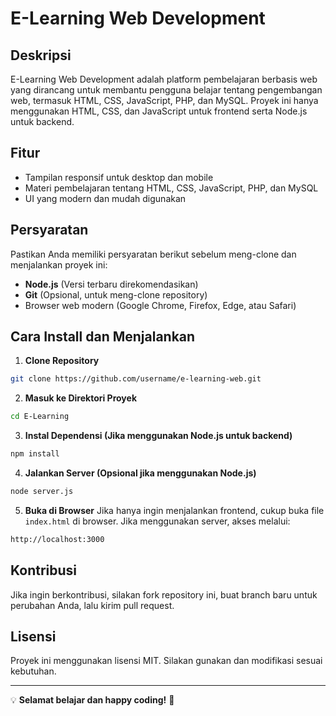 # E-Learning Web Development

## Deskripsi
E-Learning Web Development adalah platform pembelajaran berbasis web yang dirancang untuk membantu pengguna belajar tentang pengembangan web, termasuk HTML, CSS, JavaScript, PHP, dan MySQL. Proyek ini hanya menggunakan HTML, CSS, dan JavaScript untuk frontend serta Node.js untuk backend.

## Fitur
- Tampilan responsif untuk desktop dan mobile
- Materi pembelajaran tentang HTML, CSS, JavaScript, PHP, dan MySQL
- UI yang modern dan mudah digunakan

## Persyaratan
Pastikan Anda memiliki persyaratan berikut sebelum meng-clone dan menjalankan proyek ini:
- **Node.js** (Versi terbaru direkomendasikan)
- **Git** (Opsional, untuk meng-clone repository)
- Browser web modern (Google Chrome, Firefox, Edge, atau Safari)

## Cara Install dan Menjalankan

1. **Clone Repository**
```sh
git clone https://github.com/username/e-learning-web.git
```

2. **Masuk ke Direktori Proyek**
```sh
cd E-Learning
```

3. **Instal Dependensi (Jika menggunakan Node.js untuk backend)**
```sh
npm install
```

4. **Jalankan Server (Opsional jika menggunakan Node.js)**
```sh
node server.js
```

5. **Buka di Browser**
Jika hanya ingin menjalankan frontend, cukup buka file `index.html` di browser.
Jika menggunakan server, akses melalui:
```sh
http://localhost:3000
```


## Kontribusi
Jika ingin berkontribusi, silakan fork repository ini, buat branch baru untuk perubahan Anda, lalu kirim pull request.

## Lisensi
Proyek ini menggunakan lisensi MIT. Silakan gunakan dan modifikasi sesuai kebutuhan.

---
💡 **Selamat belajar dan happy coding!** 🚀




